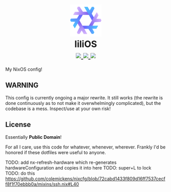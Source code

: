 <h1 align="center">
	<img src="./.github/assets/nixos-logo.png" width="100px"/>
	<br>
	liliOS
	<br>
	<div align="center">
		<a = href="https://nixos.org">
			<img src="https://img.shields.io/badge/NixOS-25.05-blue.svg?style=for-the-badge&labelColor=1E1E2E&logo=NixOS&logoColor=C6A0F6&color=A5ADCB">
		</a>
		<a href="https://github.com/leoluxo/dots/">
			<img src="https://img.shields.io/github/repo-size/leoluxo/dots?color=A5ADCB&labelColor=1E1E2E&style=for-the-badge&logo=github&logoColor=C6A0F6">
		</a>
		<a>
			<img src="https://img.shields.io/static/v1.svg?style=for-the-badge&label=License&message=CC0&colorA=1E1E2E&colorB=A5ADCB&logo=unlicense&logoColor=C6A0F6&"/>
		</a>
	</div>
</h1>

My NixOS config!

## WARNING
This config is currently ongoing a major rewrite. It still works (the rewrite is done continuously as to not make it overwhelmingly complicated), but the codebase is a mess. Inspect/use at your own risk!

## License
Essentially **Public Domain**!

For all I care, use this code for whatever, whenever, wherever.
Frankly I'd be honored if these dotfiles were useful to anyone.



TODO: add nx-refresh-hardware which re-generates hardwareConfiguration and copies it into here
TODO: super+L to lock
TODO: do this https://github.com/colemickens/nixcfg/blob/72cabd1433f809d16ff7537cecff8f1f70ebbb0a/mixins/ssh.nix#L40